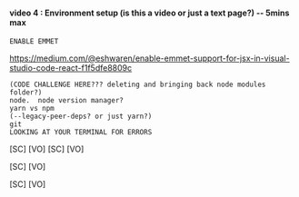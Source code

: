 #### video 4 : Environment setup (is this a video or just a text page?) -- 5mins max

    ENABLE EMMET

https://medium.com/@eshwaren/enable-emmet-support-for-jsx-in-visual-studio-code-react-f1f5dfe8809c

    (CODE CHALLENGE HERE??? deleting and bringing back node modules folder?)
    node.  node version manager?
    yarn vs npm
    (--legacy-peer-deps? or just yarn?)
    git
    LOOKING AT YOUR TERMINAL FOR ERRORS

[SC]
[VO]
[SC]
[VO]

[SC]
[VO]

[SC]
[VO]
